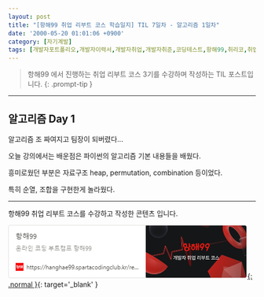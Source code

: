 ```yaml
---
layout: post
title: "[항해99 취업 리부트 코스 학습일지] TIL 7일차 - 알고리즘 1일차"
date: '2000-05-20 01:01:06 +0900'
category: [자기계발]
tags: [개발자포트폴리오,개발자이력서,개발자취업,개발자취준,코딩테스트,항해99,취리코,취업리부트코스]
---
```


> 항해99 에서 진행하는 취업 리부트 코스 3기를 수강하며 작성하는 TIL 포스트입니다.
{: .prompt-tip }

---

## 알고리즘 Day 1
알고리즘 조 짜여지고 팀장이 되버렸다...

오늘 강의에서는 배운점은 파이썬의 알고리즘 기본 내용들을 배웠다.

흥미로웠던 부분은 자료구조 heap, permutation, combination 등이었다.

특히 순열, 조합을 구현한게 놀라웠다.

---

항해99 취업 리부트 코스를 수강하고 작성한 콘텐츠 입니다.

[![항해99 - 온라인 코딩 부트캠프 항해99](/assets/img/captures/1_hanghae99.png){: .normal }](https://hanghae99.spartacodingclub.kr/reboot){: target='_blank' }